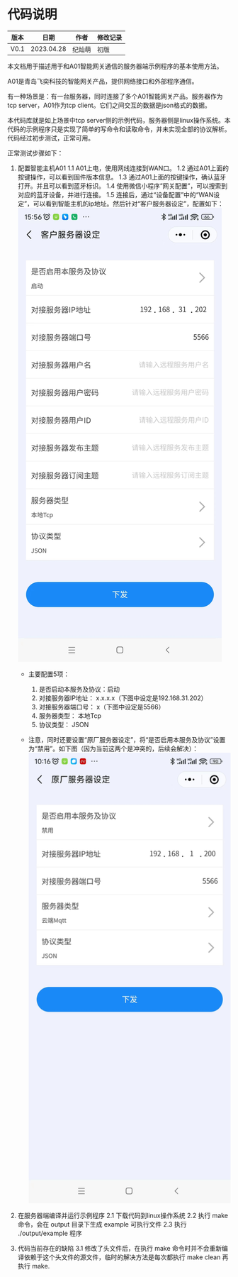 
# 代码说明


|  版本   | 日期  | 作者  | 修改记录  |
|  ----   | ----  | ----  | ----  |
| V0.1  | 2023.04.28 | 纪灿萌 | 初版 |

本文档用于描述用于和A01智能网关通信的服务器端示例程序的基本使用方法。

A01是青岛飞奕科技的智能网关产品，提供网络接口和外部程序通信。

有一种场景是：有一台服务器，同时连接了多个A01智能网关产品。服务器作为tcp server，A01作为tcp client。它们之间交互的数据是json格式的数据。

本代码库就是如上场景中tcp server侧的示例代码，服务器侧是linux操作系统。本代码的示例程序只是实现了简单的写命令和读取命令，并未实现全部的协议解析。代码经过初步测试，正常可用。

正常测试步骤如下：

1. 配置智能主机A01
    1.1 A01上电，使用网线连接到WAN口。
    1.2 通过A01上面的按键操作，可以看到固件版本信息。
    1.3 通过A01上面的按键操作，确认蓝牙打开。并且可以看到蓝牙标识。
    1.4 使用微信小程序”网关配置”，可以搜索到对应的蓝牙设备，并进行连接。
    1.5 连接后，通过“设备配置”中的“WAN设定”，可以看到智能主机的ip地址。然后针对“客户服务器设定”，配置如下：
![](./docs/enable_tcp.jpg "A01-enable-tcp")
    - 主要配置5项：
        1. 是否启动本服务及协议：启动
        2. 对接服务器IP地址：    x.x.x.x（下图中设定是192.168.31.202）
        3. 对接服务器端口号：    x（下图中设定是5566）
        4. 服务器类型：         本地Tcp
        5. 协议类型：           JSON

    - 注意，同时还要设置“原厂服务器设定”，将“是否启用本服务及协议”设置为“禁用”。如下图（因为当前这两个是冲突的，后续会解决）：
![](./docs/disable_mqtt.jpg "A01-disable-mqtt")

2. 在服务器端编译并运行示例程序
    2.1 下载代码到linux操作系统
    2.2 执行 make 命令，会在 output 目录下生成 example 可执行文件
    2.3 执行 ./output/example 程序

3. 代码当前存在的缺陷
    3.1 修改了头文件后，在执行 make 命令时并不会重新编译依赖于这个头文件的源文件，临时的解决方法是每次都执行 make clean 再执行 make.

